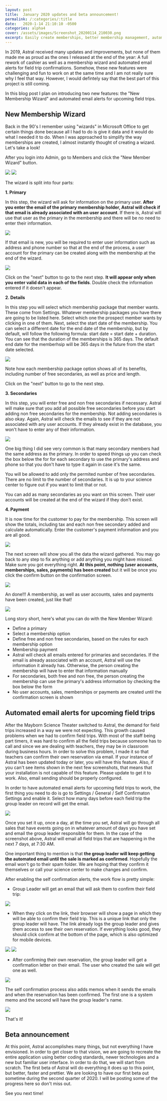 ```yaml
---
layout: post
title:  January 2020 updates and beta announcement!
permalink: /:categories/:title
date:   2020-1-14 21:10:10 -0500
categories: alpha4
cover: /assets/images/Screenshot_20200114_210030.png
excerpt: Easily create memberships, better membership management, automated emails and much more! Also, our better will arrive in the second quarter of 2020!
---
```


In 2019, Astral received many updates and improvements, but none of them made 
me as proud as the ones I released at the end of the year: A full rework of
cashier as well as a membership wizard and automated email alerts for field trip
confirmations. Somehow, these new features were challenging and fun to work on 
at the same time and I am not really sure why I feel that way. However, I would 
defintely say that the best part of this project is still coming.

In this blog post I plan on introducing two new features: the "New Membership
Wizard" and automated email alerts for upcoming field trips.

## New Membership Wizard

Back in the 90's I remember using "wizards" in Microsoft Office to get certain
things done because all I had to do is give it data and it would do what I needed
it to do. When I was approached to simplify the way memberships are created, I 
almost instantly thought of creating a wizard. Let's take a look!

After you login into Admin, go to Members and click the "New Member Wizard" button.

<img src="/assets/images/Screenshot_20200114_213730.png" class="ui image" />

<img src="/assets/images/Screenshot_20200114_210030.png" class="ui image" />

The wizard is split into four parts:

**1. Primary**

In this step, the wizard will ask for information on the primary user. **After you
enter the email of the primary membership holder, Astral will check if that email
is already associated with an user account**. If there is, Astral will use that
user as the primary in the membership and there will be no need to enter their
information. 

<img src="/assets/images/Screenshot_20200114_215006.png" class="ui image" />

If that email is new, you will be required to enter user information
such as address and phone number so that at the end of the process, a user account for
the primary can be created along with the membership at the end of the wizard.

<img src="/assets/images/Screenshot_20200114_215248.png" class="ui image" />

Click on the "next" button to go to the next step. **It will appear only when you enter
valid data in each of the fields**. Double check the information entered if it doesn't appear.

**2. Details**

In this step you will select which membership package that member wants. These 
come from Settings. Whatever membership packages you have there are going to be
listed here. Select which one the prospect member wants by clicking in one of them.
Next, select the start date of the membership. You can select a different date
for the end date of the membership, but by default, will follow the following
formula: start date = start date + duration. You can see that the duration of
the memberships is 365 days. The default end date for the memberhsip will be
365 days in the future from the start date selected.

<img src="/assets/images/Screenshot_20200114_220030.png" class="ui image" />

Note how each membership package option shows all of its benefits, including
number of free secondaries, as well as price and length.

Click on the "next" button to go to the next step.

**3. Secondaries**

In this step, you will enter free and non free secondaries if necessary. Astral
will make sure that you add all possible free secondaries before you start adding
non free secondaries for the membership. Not adding secondaries is also okay.
Again, Astral will check the emails to see if they are not associated with any
user accounts. If they already exist in the database, you won't have to enter
any of their information.

<img src="/assets/images/Screenshot_20200114_220840.png" class="ui image" />

One big thing I did see very common is that many secondary members had the same
address as the primary. In order to speed things up you can check the box below
the for for each secondary to use the primary's address and phone so that you
don't have to type it again in case it's the same.

You will be allowed to add only the permited number of free secondaries. There
are no limit to the number of secondaries. It is up to your science center to
figure out if you want to limit that or not.

You can add as many secondaries as you want on this screen. Their user accounts
will be created at the end of the wizard if they don't exist.

**4. Payment**

It is now time for the customer to pay for the membership. This screen will
show the totals, including tax and each non free secondary added and calculate
automatically. Enter the customer's payment information and you are all good.

<img src="/assets/images/Screenshot_20200115_130813.png" class="ui image" />

The next screen will show you all the data the wizard gathered. You may go back
to any step to fix anything or add anything you might have missed. Make sure
you got everything right. **At this point, nothing (user accounts, memberships, 
sales, payments) has been created** but it will be once you click the confirm 
button on the confirmation screen.

<img src="/assets/images/Screenshot_20200115_131356.png" class="ui image" />

An done!!! A membership, as well as user accounts, sales and payments have been
created, just like that!

<img src="/assets/images/Screenshot_20200115_135413.png" class="ui image" />

<div class="ui divider"></div>

Long story short, here's what you can do with the New Member Wizard:

- Define a primary
- Select a membership option
- Define free and non free secondaries, based on the rules for each membership option
- Membership payment
- Astral will check all emails entered for primaries and secondaries. If the 
email is already associated with an account, Astral will use the information it
already has. Otherwise, the person creating the membership will have to enter that
information manually
- For secondaries, both free and non free, the person creating the membership
can use the primary's address information by checking the box below the form
- No user accounts, sales, memberships or payments are created until the confirmation
screen is shown

## Automated email alerts for upcoming field trips

After the Mayborn Science Theater switched to Astral, the demand for field trips
increased in a way we were not expecting. This growth caused problems when
we had to confirm field trips. With most of the staff being part timers, it was
hard to confirm all the field trips because someone has to call and since we are
dealing with teachers, they may be in classroom during business hours. In order
to solve this problem, I made it so that teachers can confirm their own reservation
via email. If your instance of Astral has been updated today or later, you will
have this feature. Also, if you can't see items shown in the next few screenshots,
that means that your installation is not capable of this feature. Please update
to get it to work. Also, email sending should be properly configured.

In order to have automated email alerts for upcoming field trips to work, the
first thing you need to do is go to Settings / General / Self Confirmaton Settings
and enable it. Select how many days before each field trip the group leader on record 
will get the email.

<img src="/assets/images/Screenshot_20200115_135654.png" class="ui image" />

Once you set it up, once a day, at the time you set, Astral will go through all
sales that have events going on in whatever amount of days you have set and email
the group leader responsible for them. In the case of the screenshot above, Astral
will email all field trips that are happening in the next 7 days, at 7:30 AM.

One important thing to mention is that **the group leader will keep getting the
automated email until the sale is marked as confirmed**. Hopefully the email won't
go to their spam folder. We are hoping that they confirm it themselves or call your
science center to make changes and confirm.

After enabling the self confirmation alerts, the work flow is pretty simple:

- Group Leader will get an email that will ask them to confirm their field trip:

<img src="/assets/images/Screenshot_20200115_150341.png" class="ui image" />

- When they click on the link, their browser will show a page in which they will
be able to confirm their field trip. This is a unique link that only the group
leader will have. The link already logs the group leader and gives them access to
see their own reservation. If everything looks good, they should click confirm at
the bottom of the page, which is also optimized for mobile devices.

<img src="/assets/images/Screenshot_20200115_150509.png" class="ui image" />

<img src="/assets/images/Screenshot_20200115_150630.png" class="ui image" />

- After confirming their own reservation, the group leader will get a confirmation
letter on their email. The user who created the sale will get one as well.

<img src="/assets/images/Screenshot_20200115_150921.png" class="ui image" />

The self confirmation process also adds memos when it sends the emails and
when the reservation has been confirmed. The first one is a system memo and the
second will have the group leader's name.

<img src="/assets/images/Screenshot_20200115_153115.png" class="ui image" />

That's it!

## Beta announcement

At this point, Astral accomplishes many things, but not everything I have envisioned.
In order to get closer to that vision, we are going to recreate the entire application
using better coding standards, newer technologies and a new but familiar user
interface. In order to do that, we will start from scratch. The first beta of
Astral will do everything it does up to this point, but better, faster and prettier.
We are looking to have our first beta out sometime during the second quarter of 2020.
I will be posting some of the progress here so don't miss out. 

See you next time!
